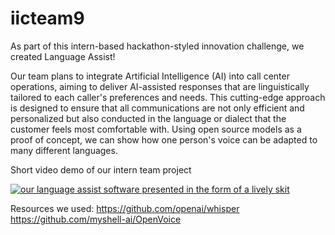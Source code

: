 # iicteam9

As part of this intern-based hackathon-styled innovation challenge, we created Language Assist!

Our team plans to integrate Artificial Intelligence (AI) into call center operations, aiming to deliver AI-assisted responses that are linguistically tailored to each caller's preferences and needs. This cutting-edge approach is designed to ensure that all communications are not only efficient and personalized but also conducted in the language or dialect that the customer feels most comfortable with. Using open source models as a proof of concept, we can show how one person's voice can be adapted to many different languages. 

Short video demo of our intern team project

[![our language assist software presented in the form of a lively skit](https://img.youtube.com/vi/aaSROhvLcQM/0.jpg)](https://www.youtube.com/watch?v=aaSROhvLcQM)

Resources we used:
https://github.com/openai/whisper
https://github.com/myshell-ai/OpenVoice
